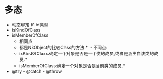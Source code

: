 # 多态
- 动态绑定 和 id类型
- isKindOfClass
- isMemberOfClass
  - 相同点:  
  * 都是NSObject的比较Class的方法.*
  - 不同点:  
  * isKindOfClass:确定一个对象是否是一个类的成员,或者是派生自该类的成员.*    
  * isMemberOfClass:确定一个对象是否是当前类的成员.*
- @try  - @catch  - @throw
